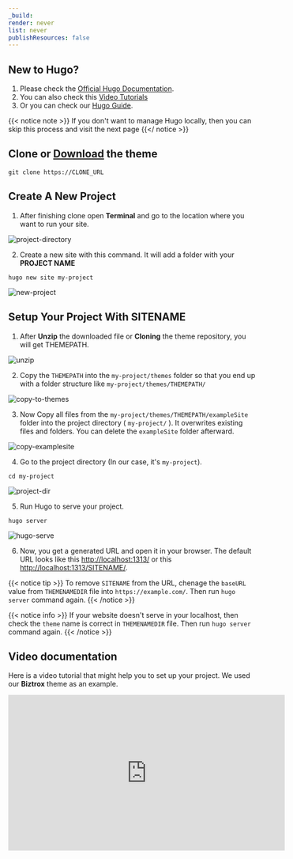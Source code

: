```yaml
---
_build:
render: never
list: never
publishResources: false
---
```


## New to Hugo?

1. Please check the [Official Hugo Documentation](https://gohugo.io/getting-started/installing/). 
2. You can also check this [Video Tutorials](https://www.youtube.com/watch?v=qtIqKaDlqXo&list=PLLAZ4kZ9dFpOnyRlyS-liKL5ReHDcj4G3)
3. Or you can check our [Hugo Guide](/guide/).

{{< notice note >}}
If you don't want to manage Hugo locally, then you can skip this process and visit the next page 
{{</ notice >}}

## Clone or [Download](https://DOWNLOAD_URL) the theme

```shell
git clone https://CLONE_URL
```

## Create A New Project

1. After finishing clone open **Terminal** and go to the location where you want to run your site.

![project-directory](/images/theme-installation/project-path.png)

2. Create a new site with this command. It will add a folder with your **PROJECT NAME**

```shell
hugo new site my-project
```
![new-project](/images/theme-installation/new-project.png)

## Setup Your Project With SITENAME

1. After **Unzip** the downloaded file or **Cloning** the theme repository, you will get THEMEPATH.

![unzip](../images/unzip-free.png)

2. Copy the `THEMEPATH` into the `my-project/themes` folder so that you end up with a folder structure like `my-project/themes/THEMEPATH/`

![copy-to-themes](../images/copy-theme-free.png)

3. Now Copy all files from the `my-project/themes/THEMEPATH/exampleSite` folder into the project directory ( `my-project/` ). It overwrites existing files and folders. You can delete the `exampleSite` folder afterward.

![copy-examplesite](../images/copy-examplesite-free.png)

4. Go to the project directory (In our case, it's `my-project`). 

```shell
cd my-project
```
![project-dir](/images/theme-installation/project-dir.png)

5. Run Hugo to serve your project. 

```shell
hugo server
```
![hugo-serve](/images/theme-installation/hugo-serve.png)

6. Now, you get a generated URL and open it in your browser. The default URL looks like this [http://localhost:1313/](http://localhost:1313/) or this  [http://localhost:1313/SITENAME/](http://localhost:1313/SITENAME/).

{{< notice tip >}}
To remove `SITENAME` from the URL, chenage the `baseURL` value from `THEMENAMEDIR` file into `https://example.com/`. Then run `hugo server` command again.
{{< /notice >}}

{{< notice info >}}
If your website doesn't serve in your localhost, then check the `theme` name is correct in `THEMENAMEDIR` file. Then run `hugo server` command again.
{{< /notice >}}

## Video documentation

Here is a video tutorial that might help you to set up your project. We used our **Biztrox** theme as an example.

<iframe width="560" height="315" src="https://www.youtube.com/embed/jrkvirglgaQ" title="YouTube video player" frameborder="0" allow="accelerometer; autoplay; clipboard-write; encrypted-media; gyroscope; picture-in-picture" allowfullscreen></iframe>